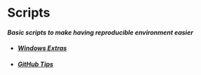 # Scripts

#### _Basic scripts to make having reproducible environment easier_

- #### _[Windows Extras](./Extra/windows-extras.md)_

- #### _[GitHub Tips](./Github/prepare-commit-msg.md)_
